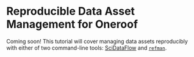 # Reproducible Data Asset Management for Oneroof

Coming soon! This tutorial will cover managing data assets reproducibly with either of two command-line tools: [SciDataFlow](https://github.com/vsbuffalo/scidataflow) and [`refman`](https://github.com/nrminor/refman).

